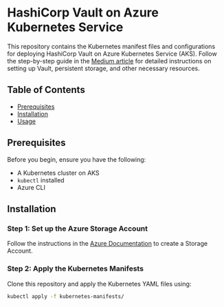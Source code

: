 # HashiCorp Vault on Azure Kubernetes Service

This repository contains the Kubernetes manifest files and configurations for deploying HashiCorp Vault on Azure Kubernetes Service (AKS). Follow the step-by-step guide in the [Medium article](https://medium.com/@antorobin/step-by-step-deployment-of-hashicorp-vault-on-aks-a60b2314d070) for detailed instructions on setting up Vault, persistent storage, and other necessary resources.

## Table of Contents
- [Prerequisites](#prerequisites)
- [Installation](#installation)
- [Usage](#usage)

## Prerequisites

Before you begin, ensure you have the following:

- A Kubernetes cluster on AKS
- `kubectl` installed
- Azure CLI

## Installation

### Step 1: Set up the Azure Storage Account  
Follow the instructions in the [Azure Documentation](https://docs.microsoft.com) to create a Storage Account.

### Step 2: Apply the Kubernetes Manifests  
Clone this repository and apply the Kubernetes YAML files using:

```bash
kubectl apply -f kubernetes-manifests/
